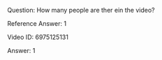 Question: How many people are ther ein the video?

Reference Answer: 1

Video ID: 6975125131

Answer: 1

